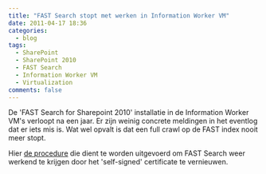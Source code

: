 ```yaml
---
title: "FAST Search stopt met werken in Information Worker VM"
date: 2011-04-17 18:36
categories:
  - blog
tags:
  - SharePoint
  - SharePoint 2010
  - FAST Search
  - Information Worker VM
  - Virtualization
comments: false
---
```

De 'FAST Search for Sharepoint 2010' installatie in de Information Worker VM's verloopt na een jaar. Er zijn weinig concrete meldingen in het eventlog dat er iets mis is. Wat wel opvalt is dat een full crawl op de FAST index nooit meer stopt.

Hier [de procedure](http://techmikael.blogspot.com/2011/04/remember-to-give-your-sharepoint-2010.html) die dient te worden uitgevoerd om FAST Search weer werkend te krijgen door het 'self-signed' certificate te vernieuwen.
